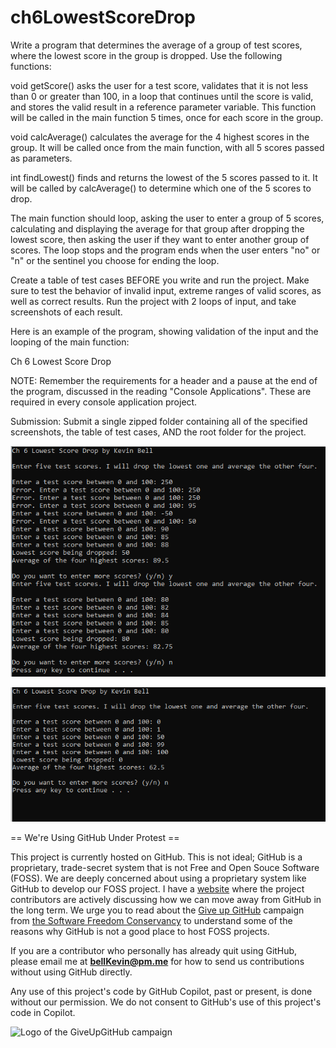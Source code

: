 # ch6LowestScoreDrop

Write a program that determines the average of a group of test scores, where the lowest score in the group is dropped. Use the following functions:

void getScore() asks the user for a test score, validates that it is not less than 0 or greater than 100, in a loop that continues until the score is valid, and stores the valid result in a reference parameter variable. This function will be called in the main function 5 times, once for each score in the group.

void calcAverage() calculates the average for the 4 highest scores in the group. It will be called once from the main function, with all 5 scores passed as parameters.

int findLowest() finds and returns the lowest of the 5 scores passed to it. It will be called by calcAverage() to determine which one of the 5 scores to drop.

The main function should loop, asking the user to enter a group of 5 scores, calculating and displaying the average for that group after dropping the lowest score, then asking the user if they want to enter another group of scores. The loop stops and the program ends when the user enters "no" or "n" or the sentinel you choose for ending the loop.

Create a table of test cases BEFORE you write and run the project. Make sure to test the behavior of invalid input, extreme ranges of valid scores, as well as correct results. Run the project with 2 loops of input, and take screenshots of each result.

Here is an example of the program, showing validation of the input and the looping of the main function:

Ch 6 Lowest Score Drop

 

NOTE: Remember the requirements for a header and a pause at the end of the program, discussed in the reading "Console Applications". These are required in every console application project.

Submission: Submit a single zipped folder containing all of the specified screenshots, the table of test cases, AND the root folder for the project.

![1](https://github.com/bell-kevin/ch6LowestScoreDrop/blob/main/dropLowScore.PNG)

![2](https://github.com/bell-kevin/ch6LowestScoreDrop/blob/main/lowScore.PNG)


== We're Using GitHub Under Protest ==

This project is currently hosted on GitHub.  This is not ideal; GitHub is a
proprietary, trade-secret system that is not Free and Open Souce Software
(FOSS).  We are deeply concerned about using a proprietary system like GitHub
to develop our FOSS project. I have a [website](https://bellKevin.me) where the
project contributors are actively discussing how we can move away from GitHub
in the long term.  We urge you to read about the [Give up GitHub](https://GiveUpGitHub.org) campaign 
from [the Software Freedom Conservancy](https://sfconservancy.org) to understand some of the reasons why GitHub is not 
a good place to host FOSS projects.

If you are a contributor who personally has already quit using GitHub, please
email me at **bellKevin@pm.me** for how to send us contributions without
using GitHub directly.

Any use of this project's code by GitHub Copilot, past or present, is done
without our permission.  We do not consent to GitHub's use of this project's
code in Copilot.

![Logo of the GiveUpGitHub campaign](https://sfconservancy.org/img/GiveUpGitHub.png)

